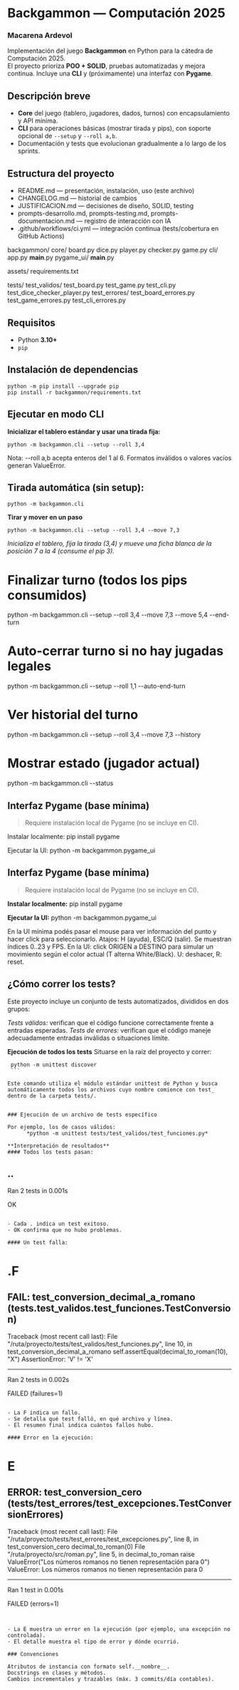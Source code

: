# Backgammon — Computación 2025
### Macarena Ardevol

Implementación del juego **Backgammon** en Python para la cátedra de Computación 2025.  
El proyecto prioriza **POO + SOLID**, pruebas automatizadas y mejora continua. Incluye una **CLI** y (próximamente) una interfaz con **Pygame**.


## Descripción breve
- **Core** del juego (tablero, jugadores, dados, turnos) con encapsulamiento y API mínima.
- **CLI** para operaciones básicas (mostrar tirada y pips), con soporte opcional de `--setup` y `--roll a,b`.
- Documentación y tests que evolucionan gradualmente a lo largo de los sprints.


## Estructura del proyecto

- README.md — presentación, instalación, uso (este archivo)
- CHANGELOG.md — historial de cambios
- JUSTIFICACION.md — decisiones de diseño, SOLID, testing
- prompts-desarrollo.md, prompts-testing.md, prompts-documentacion.md — registro de interacción con IA
- .github/workflows/ci.yml — integración continua (tests/cobertura en GitHub Actions)

backgammon/
  core/
    board.py
    dice.py
    player.py
    checker.py
    game.py
  cli/
    app.py
    __main__.py
  pygame_ui/
    __main__.py

assets/
requirements.txt

tests/
  test_validos/
    test_board.py
    test_game.py
    test_cli.py
    test_dice_checker_player.py
  test_errores/
    test_board_errores.py
    test_game_errores.py
    test_cli_errores.py


## Requisitos
- Python **3.10+**
- `pip`


## Instalación de dependencias
```
python -m pip install --upgrade pip
pip install -r backgammon/requirements.txt
```

## Ejecutar en modo CLI 
**Inicializar el tablero estándar y usar una tirada fija:**
```
python -m backgammon.cli --setup --roll 3,4
```
Nota: --roll a,b acepta enteros del 1 al 6. Formatos inválidos o valores vacíos generan ValueError.

## Tirada automática (sin setup):
```
python -m backgammon.cli 
```

**Tirar y mover en un paso**
```
python -m backgammon.cli --setup --roll 3,4 --move 7,3 
```

*Inicializa el tablero, fija la tirada (3,4) y mueve una ficha blanca de la posición 7 a la 4 (consume el pip 3).*

# Finalizar turno (todos los pips consumidos)
python -m backgammon.cli --setup --roll 3,4 --move 7,3 --move 5,4 --end-turn

# Auto-cerrar turno si no hay jugadas legales
python -m backgammon.cli --setup --roll 1,1 --auto-end-turn

# Ver historial del turno
python -m backgammon.cli --setup --roll 3,4 --move 7,3 --history

# Mostrar estado (jugador actual)
python -m backgammon.cli --status

## Interfaz Pygame (base mínima)
> Requiere instalación local de Pygame (no se incluye en CI).

Instalar localmente:
pip install pygame

Ejecutar la UI:
python -m backgammon.pygame_ui

## Interfaz Pygame (base mínima)
> Requiere instalación local de Pygame (no se incluye en CI).

**Instalar localmente:**
pip install pygame

**Ejecutar la UI:**
python -m backgammon.pygame_ui

En la UI mínima podés pasar el mouse para ver información del punto y hacer click para seleccionarlo.
Atajos: H (ayuda), ESC/Q (salir). Se muestran índices 0..23 y FPS.
En la UI: click ORIGEN a DESTINO para simular un movimiento según el color actual (T alterna White/Black). U: deshacer, R: reset.

## ¿Cómo correr los tests? 

Este proyecto incluye un conjunto de tests automatizados, divididos en dos grupos:

  *Tests válidos:* verifican que el código funcione correctamente frente a entradas esperadas.
  *Tests de errores:* verifican que el código maneje adecuadamente entradas inválidas o situaciones límite.

**Ejecución de todos los tests**
Situarse en la raíz del proyecto y correr:
   ```
    python -m unittest discover
	```

Este comando utiliza el módulo estándar unittest de Python y busca automáticamente todos los archivos cuyo nombre comience con test_ dentro de la carpeta tests/.


### Ejecución de un archivo de tests específico

Por ejemplo, los de casos válidos:
         *python -m unittest tests/test_validos/test_funciones.py* 

**Interpretación de resultados**
#### Todos los tests pasan:
```
..
----------------------------------------------------------------------
Ran 2 tests in 0.001s

OK
```

- Cada . indica un test exitoso.
- OK confirma que no hubo problemas.

#### Un test falla:
```
.F
======================================================================
FAIL: test_conversion_decimal_a_romano (tests.test_validos.test_funciones.TestConversion)
----------------------------------------------------------------------
Traceback (most recent call last):
  File "/ruta/proyecto/tests/test_validos/test_funciones.py", line 10, in test_conversion_decimal_a_romano
    self.assertEqual(decimal_to_roman(10), "X")
AssertionError: 'V' != 'X'

----------------------------------------------------------------------
Ran 2 tests in 0.002s

FAILED (failures=1)
```

- La F indica un fallo.
- Se detalla qué test falló, en qué archivo y línea.
- El resumen final indica cuántos fallos hubo.

#### Error en la ejecución:
```
E
======================================================================
ERROR: test_conversion_cero (tests/test_errores/test_excepciones.TestConversionErrores)
----------------------------------------------------------------------
Traceback (most recent call last):
  File "/ruta/proyecto/tests/test_errores/test_excepciones.py", line 8, in test_conversion_cero
    decimal_to_roman(0)
  File "/ruta/proyecto/src/roman.py", line 5, in decimal_to_roman
    raise ValueError("Los números romanos no tienen representación para 0")
ValueError: Los números romanos no tienen representación para 0

----------------------------------------------------------------------
Ran 1 test in 0.001s

FAILED (errors=1)
```


- La E muestra un error en la ejecución (por ejemplo, una excepción no controlada).
- El detalle muestra el tipo de error y dónde ocurrió.

### Convenciones

Atributos de instancia con formato self.__nombre__.
Docstrings en clases y métodos.
Cambios incrementales y trazables (máx. 3 commits/día contables).